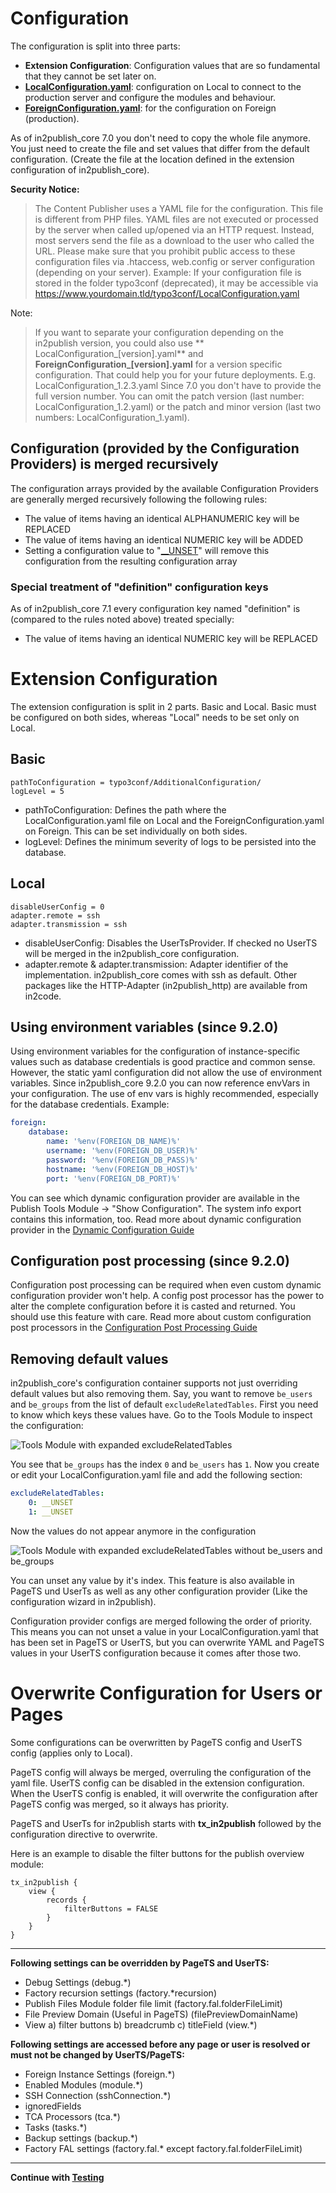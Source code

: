 # Configuration

The configuration is split into three parts:

* **Extension Configuration**: Configuration values that are so fundamental that they cannot be set later on.
* **[LocalConfiguration.yaml](../../Configuration/Yaml/LocalConfiguration.yaml.example)**: configuration on Local to
  connect to the production server and configure the modules and behaviour.
* **[ForeignConfiguration.yaml](../../Configuration/Yaml/ForeignConfiguration.yaml.example)**: for the configuration on
  Foreign (production).

As of in2publish_core 7.0 you don't need to copy the whole file anymore.
You just need to create the file and set values that differ from the default configuration. (Create the file at the
location defined in the extension configuration of in2publish_core).

**Security Notice:**
> The Content Publisher uses a YAML file for the configuration. This file is different from PHP files.
> YAML files are not executed or processed by the server when called up/opened via an HTTP request.
> Instead, most servers send the file as a download to the user who called the URL.
> Please make sure that you prohibit public access to these configuration files via .htaccess, web.config or server
> configuration (depending on your server).
> Example:
> If your configuration file is stored in the folder typo3conf (deprecated), it may be accessible
> via https://www.yourdomain.tld/typo3conf/LocalConfiguration.yaml

Note:
> If you want to separate your configuration depending on the in2publish version, you could also use **
> LocalConfiguration_[version].yaml** and **ForeignConfiguration_[version].yaml** for a version specific configuration.
> That could help you for your future deployments. E.g. LocalConfiguration_1.2.3.yaml
> Since 7.0 you don't have to provide the full version number. You can omit the patch version (last number:
> LocalConfiguration_1.2.yaml) or the patch and minor version (last two numbers: LocalConfiguration_1.yaml).

## Configuration (provided by the Configuration Providers) is merged recursively

The configuration arrays provided by the available Configuration Providers are generally merged recursively following
the following rules:

* The value of items having an identical ALPHANUMERIC key will be REPLACED
* The value of items having an identical NUMERIC key will be ADDED
* Setting a configuration value to "[__UNSET](#unset)" will remove this configuration from the resulting configuration
  array

### Special treatment of "definition" configuration keys

As of in2publish_core 7.1 every configuration key named "definition" is (compared to the rules noted above) treated
specially:

* The value of items having an identical NUMERIC key will be REPLACED

# Extension Configuration

The extension configuration is split in 2 parts. Basic and Local.
Basic must be configured on both sides, whereas "Local" needs to be set only on Local.

## Basic

```typo3_typoscript
pathToConfiguration = typo3conf/AdditionalConfiguration/
logLevel = 5
```

* pathToConfiguration:
  Defines the path where the LocalConfiguration.yaml file on Local and the ForeignConfiguration.yaml on Foreign.
  This can be set individually on both sides.
* logLevel:
  Defines the minimum severity of logs to be persisted into the database.

## Local

```typo3_typoscript
disableUserConfig = 0
adapter.remote = ssh
adapter.transmission = ssh
```

* disableUserConfig:
  Disables the UserTsProvider. If checked no UserTS will be merged in the in2publish_core configuration.
* adapter.remote & adapter.transmission:
  Adapter identifier of the implementation. in2publish_core comes with ssh as default. Other packages like the
  HTTP-Adapter (in2publish_http) are available from in2code.

## Using environment variables (since 9.2.0)

Using environment variables for the configuration of instance-specific values such as database credentials is good
practice and common sense. However, the static yaml configuration did not allow the use of environment variables.
Since in2publish_core 9.2.0 you can now reference envVars in your configuration. The use of env vars is highly
recommended, especially for the database credentials. Example:

```yaml
foreign:
    database:
        name: '%env(FOREIGN_DB_NAME)%'
        username: '%env(FOREIGN_DB_USER)%'
        password: '%env(FOREIGN_DB_PASS)%'
        hostname: '%env(FOREIGN_DB_HOST)%'
        port: '%env(FOREIGN_DB_PORT)%'
```

You can see which dynamic configuration provider are available in the Publish Tools Module -> "Show Configuration".
The system info export contains this information, too.
Read more about dynamic configuration provider in
the [Dynamic Configuration Guide](../Developers/Guides/DynamicConfiguration.md)

## Configuration post processing (since 9.2.0)

Configuration post processing can be required when even custom dynamic configuration provider won't help.
A config post processor has the power to alter the complete configuration before it is casted and returned.
You should use this feature with care.
Read more about custom configuration post processors in
the [Configuration Post Processing Guide](../Developers/Guides/ConfigurationPostProcessing.md)

## <a name="unset"></a>Removing default values

in2publish_core's configuration container supports not just overriding default values but also removing them.
Say, you want to remove `be_users` and `be_groups` from the list of default `excludeRelatedTables`.
First you need to know which keys these values have. Go to the Tools Module to inspect the configuration:

![Tools Module with expanded excludeRelatedTables](_img/95_tools_show_config.png)

You see that `be_groups` has the index `0` and `be_users` has `1`.
Now you create or edit your LocalConfiguration.yaml file and add the following section:

```yaml
excludeRelatedTables:
    0: __UNSET
    1: __UNSET
```

Now the values do not appear anymore in the configuration

![Tools Module with expanded excludeRelatedTables without be_users and be_groups](_img/95_tools_config_unset_cropped.png)

You can unset any value by it's index.
This feature is also available in PageTS und UserTs as well as any other
configuration provider (Like the configuration wizard in in2publish).

Configuration provider configs are merged following the order of priority.
This means you can not unset a value in your LocalConfiguration.yaml that
has been set in PageTS or UserTS, but you can overwrite YAML and PageTS
values in your UserTS configuration because it comes after those two.

# Overwrite Configuration for Users or Pages

Some configurations can be overwritten by PageTS config and UserTS config (applies only to Local).

PageTS config will always be merged, overruling the configuration of the yaml file.
UserTS config can be disabled in the extension configuration.
When the UserTS config is enabled, it will overwrite the configuration after PageTS config was merged, so it always has
priority.

PageTS and UserTs for in2publish starts with **tx_in2publish** followed by the configuration directive to overwrite.

Here is an example to disable the filter buttons for the publish overview module:

```typo3_typoscript
tx_in2publish {
    view {
        records {
            filterButtons = FALSE
        }
    }
}
```

---

**Following settings can be overridden by PageTS and UserTS:**

* Debug Settings (debug.*)
* Factory recursion settings (factory.*recursion)
* Publish Files Module folder file limit (factory.fal.folderFileLimit)
* File Preview Domain (Useful in PageTS) (filePreviewDomainName)
* View a) filter buttons b) breadcrumb c) titleField (view.*)

**Following settings are accessed before any page or user is resolved or must not be changed by UserTS/PageTS:**

* Foreign Instance Settings (foreign.*)
* Enabled Modules (module.*)
* SSH Connection (sshConnection.*)
* ignoredFields
* TCA Processors (tca.*)
* Tasks (tasks.*)
* Backup settings (backup.*)
* Factory FAL settings (factory.fal.* except factory.fal.folderFileLimit)

---

**Continue with [Testing](4_Testing.md)**
